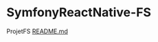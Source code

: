 # SymfonyReactNative-FS
ProjetFS
[README.md](https://github.com/Guiri6G/SymfonyReactNative-FS/files/8503628/README.md)
